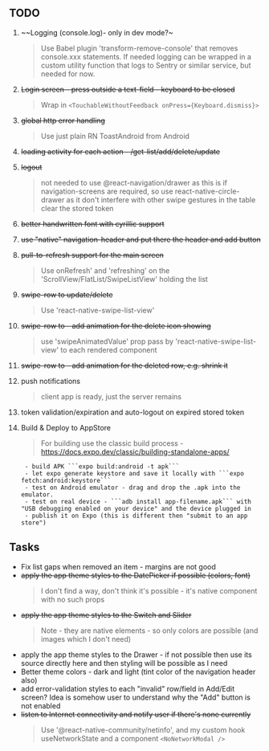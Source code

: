 ## TODO

1. ~~Logging (console.log)- only in dev mode?~
	> Use Babel plugin 'transform-remove-console' that removes console.xxx statements. If needed logging can be wrapped in a custom utility function that logs to Sentry or similar service, but needed for now.
1. ~~Login screen - press outside a text-field - keyboard to be closed~~
	> Wrap in ```<TouchableWithoutFeedback onPress={Keyboard.dismiss}>```
1. ~~global http error handling~~
	> Use just plain RN ToastAndroid from Android
1. ~~loading activity for each action - /get-list/add/delete/update~~
1. ~~logout~~
	> not needed to use @react-navigation/drawer as this is if navigation-screens are required,	so use react-native-circle-drawer as it don't interfere with other swipe gestures in the table
	> clear the stored token
1. ~~better handwritten font with cyrillic support~~
1. ~~use "native" navigation-header and put there the header and add button~~
1. ~~pull-to-refresh support for the main screen~~
	> Use onRefresh' and 'refreshing' on the 'ScrollView/FlatList/SwipeListView' holding the list
1. ~~swipe-row to update/delete~~
	> Use 'react-native-swipe-list-view'
1. ~~swipe-row to - add animation for the delete icon showing~~
	> use 'swipeAnimatedValue' prop pass by 'react-native-swipe-list-view' to each rendered component
1. ~~swipe-row to - add animation for the deleted row, e.g. shrink it~~
1. push notifications
	> client app is ready, just the server remains
1. token validation/expiration and auto-logout on expired stored token
1. Build & Deploy to AppStore
	> For building use the classic build process - https://docs.expo.dev/classic/building-standalone-apps/
		
		- build APK ```expo build:android -t apk```
		- let expo generate keystore and save it locally with ```expo fetch:android:keystore```
		- test on Android emulator - drag and drop the .apk into the emulator.
		- test on real device - ```adb install app-filename.apk``` with "USB debugging enabled on your device" and the device plugged in
		- publish it on Expo (this is different then "submit to an app store")

## Tasks

- Fix list gaps when removed an item - margins are not good
- ~~apply the app theme styles to the DatePicker if possible (colors, font)~~
	> I don't find a way, don't think it's possible - it's native component with no such props
- ~~apply the app theme styles to the Switch and Slider~~
	> Note - they are native elements - so only colors are possible (and images which I don't need)
- apply the app theme styles to the Drawer - if not possible then use its source directly here and then styling will be possible as I need
- Better theme colors - dark and light (tint color of the navigation header also)
- add error-validation styles to each "invalid" row/field in Add/Edit screen? Idea is somehow user to understand why the "Add" button is not enabled
- ~~listen to Internet connectivity and notify user if there's none currently~~
	> Use '@react-native-community/netinfo', and my custom hook useNetworkState and a component ```<NoNetworkModal />``` 
